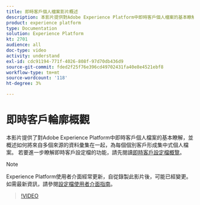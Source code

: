 ```yaml
---
title: 即時客戶個人檔案影片概述
description: 本影片提供對Adobe Experience Platform中即時客戶個人檔案的基本瞭解，並概述如何在Experience Platform UI中瀏覽個人檔案。
product: experience platform
type: Documentation
solution: Experience Platform
kt: 2701
audience: all
doc-type: video
activity: understand
exl-id: cdc91194-771f-4026-808f-97d70db436d9
source-git-commit: fded2f25f76e396cd49702431fa40e8e4521ebf8
workflow-type: tm+mt
source-wordcount: '118'
ht-degree: 3%

---
```


# 即時客戶輪廓概觀

本影片提供了對Adobe Experience Platform中即時客戶個人檔案的基本瞭解，並概述如何將來自多個來源的資料彙集在一起，為每個個別客戶形成集中式個人檔案。 若要進一步瞭解即時客戶設定檔的功能，請先閱讀[即時客戶設定檔概覽](../home.md)。

>[!NOTE]
>
>Experience Platform使用者介面經常更新，自從錄製此影片後，可能已經變更。 如需最新資訊，請參閱[設定檔使用者介面指南](../ui/user-guide.md)。

>[!VIDEO](https://video.tv.adobe.com/v/27251?quality=12&learn=on&captions=eng)
